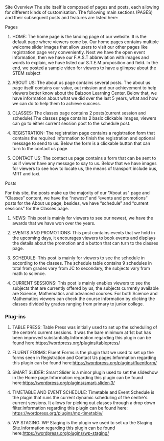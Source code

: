 Site Overview
The site itself is composed of pages and posts, each allowing for different kinds of customisation. The following main sections (PAGES) and their subsequent posts and features are listed here:

Pages

1.	HOME: The home page is the landing page of our website. It is the default page where viewers come by. Our home pages contains multiple welcome slider images that allow users to visit our other pages like registration page very conveniently. Next we have the open event information, then we have our F.A.S.T abbreviation with images and words to explain, we have listed our S.T.E.M proposition and field. In the end, we posted a sample video for viewers to have a glimpse about the STEM subject

2.	ABOUT US: The about us page contains several posts. The about us page itself contains our value, out mission and our achievement to help viewers better know about the Baizoon Learning Center. Below that, we have information about what we did over the last 5 years, what and how we can do to help them to achieve success.

3.	CLASSES: The classes page contains 2 posts(current session and schedule).The classes page contains 2 basic clickable images, viewers can go to either current session post to the schedule post.

4.	REGISTRATION: The registration page contains a registration form that contains the required information to finish the registration and optional message to send to us. Below the form is a clickable button that can turn to the contact us page.

5.	CONTACT US: The contact us page contains a form that can be sent to us if viewer have any message to say to us. Below that we have images for viewers to see how to locate us, the means of transport include bus, MRT and taxi.

Posts

For this site, the posts make up the majority of our "About us" page and “Classes” content, we have the “newest” and “events and promotions” posts for the  About us page, besides, we have “schedule” and “current sessions” for the Classes page.

1.	NEWS: This post is mainly for viewers to see our newest, we have the awards that we have won over the years.

2.	EVENTS AND PROMOTIONS: This post contains events that we hold in the upcoming days, it encourages viewers to book events and displays the details about the promotion and a button that can turn to the classes page.

3.	SCHEDULE: This post is mainly for viewers to see the schedule in according to the classes. The schedule table contains 9 schedules in total from grades vary from JC to secondary, the subjects vary from math to science.
4.	CURRENT SESSIONS: This post is mainly enables viewers to see the subjects that are currently offered by us, the subjects currently available are Science, Mathematics and advanced courses. For both Science and Mathematics viewers can check the  course information by clicking the classes divided by grades ranging from primary to junior college.


### Plug-ins

1.	TABLE PRESS: Table Press was initially used to set up the scheduling of the centre's current sessions. It was the bare minimum at 1st but has been improved substantially.Information regarding this plugin can be found here:https://wordpress.org/plugins/tablepress/

2.	FLUENT FORMS: Fluent Forms is the plugin that we used to set up the forms seen in Registration and Contact Us pages.Information regarding this plugin can be found here:https://wordpress.org/plugins/fluentform/

3.	SMART SLIDER: Smart Slider is a minor plugin used to set the slideshow in the Home page.Information regarding this plugin can be found here:https://wordpress.org/plugins/smart-slider-3/

4.	TIMETABLE AND EVENT SCHEDULE: Timetable and Event Schedule is the plugin that runs the current dynamic scheduling of the centre's current sessions. It allows for picking out classes through a drop down filter.Information regarding this plugin can be found here:
https://wordpress.org/plugins/mp-timetable/

5.	WP STAGING: WP Staging is the plugin we used to set up the Staging Site.Information regarding this plugin can be found here:https://wordpress.org/plugins/wp-staging/




